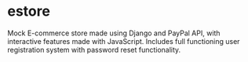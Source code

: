 # estore
<p>Mock E-commerce store made using Django and PayPal API, with interactive features made with JavaScript. Includes full functioning user registration system with password reset functionality.</p>
